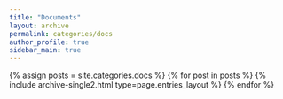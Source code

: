 ```yaml
---
title: "Documents"
layout: archive
permalink: categories/docs
author_profile: true
sidebar_main: true
---
```


{% assign posts = site.categories.docs %}
{% for post in posts %} {% include archive-single2.html type=page.entries_layout %} {% endfor %}